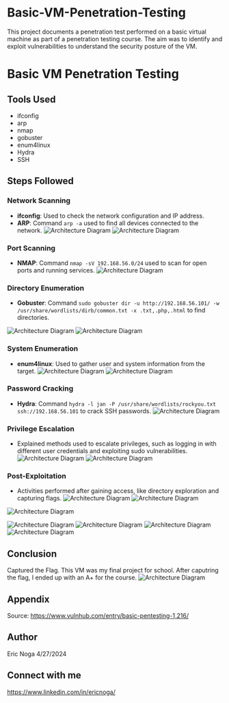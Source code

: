 # Basic-VM-Penetration-Testing
This project documents a penetration test performed on a basic virtual machine as part of a penetration testing course. The aim was to identify and exploit vulnerabilities to understand the security posture of the VM.
# Basic VM Penetration Testing

## Tools Used
- ifconfig
- arp
- nmap
- gobuster
- enum4linux
- Hydra
- SSH

## Steps Followed

### Network Scanning
- **ifconfig**: Used to check the network configuration and IP address.
- **ARP**: Command `arp -a` used to find all devices connected to the network.
![Architecture Diagram](https://imgur.com/47nb7fE.jpg)
![Architecture Diagram](https://imgur.com/3FbD8wP.jpg)

### Port Scanning
- **NMAP**: Command `nmap -sV 192.168.56.0/24` used to scan for open ports and running services.
![Architecture Diagram](https://imgur.com/tC3RHkS.jpg)

### Directory Enumeration
- **Gobuster**: Command `sudo gobuster dir -u http://192.168.56.101/ -w /usr/share/wordlists/dirb/common.txt -x .txt,.php,.html` to find directories.
  
![Architecture Diagram](https://imgur.com/GzCrTQ8.jpg)
![Architecture Diagram](https://imgur.com/IVCnEGd.jpg)


### System Enumeration
- **enum4linux**: Used to gather user and system information from the target.
![Architecture Diagram](https://imgur.com/QcY4HcH.jpg)
![Architecture Diagram](https://imgur.com/LtEqNeT.jpg)

### Password Cracking
- **Hydra**: Command `hydra -l jan -P /usr/share/wordlists/rockyou.txt ssh://192.168.56.101` to crack SSH passwords.
![Architecture Diagram](https://imgur.com/Sg6djqr.jpg)

### Privilege Escalation
- Explained methods used to escalate privileges, such as logging in with different user credentials and exploiting sudo vulnerabilities.
![Architecture Diagram](https://imgur.com/wfJaRDi.jpg)
![Architecture Diagram](https://imgur.com/SanTJk4.jpg)

### Post-Exploitation
- Activities performed after gaining access, like directory exploration and capturing flags.
![Architecture Diagram](https://imgur.com/Veb6SDj.jpg)
![Architecture Diagram](https://imgur.com/bnOWOzg.jpg)

![Architecture Diagram](https://imgur.com/GxsbQUN.jpg)

![Architecture Diagram](https://imgur.com/imKXKJM.jpg)
![Architecture Diagram](https://imgur.com/Veb6SDj.jpg)
![Architecture Diagram](https://imgur.com/olgjwuE.jpg)
![Architecture Diagram](https://imgur.com/GlvezXb.jpg)

## Conclusion
Captured the Flag. This VM was my final project for school. After caputring the flag, I ended up with an A+ for the course.
![Architecture Diagram](https://imgur.com/MWGyiF1.jpg)

## Appendix
Source: 
https://www.vulnhub.com/entry/basic-pentesting-1,216/

## Author
Eric Noga 4/27/2024

## Connect with me
https://www.linkedin.com/in/ericnoga/
